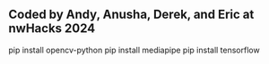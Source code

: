 ## Coded by Andy, Anusha, Derek, and Eric at nwHacks 2024

pip install opencv-python
pip install mediapipe
pip install tensorflow
